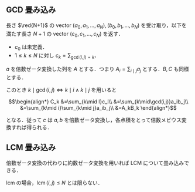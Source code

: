 ## GCD 畳み込み

長さ $\red{N+1}$ の vector $(a_0,a_1,\dots,a_N),(b_0,b_1,\dots,b_N)$ を受け取り，以下を満たす長さ $N+1$ の vector $(c_0,c_1,\dots,c_N)$ を返す．

- $c_0$ は未定義．
- $1\leq k\leq N$ に対し $c_k=\sum_{\gcd(i,j)=k}$．

$a$ を倍数ゼータ変換した列を $A$ とする．つまり $A_i=\sum_{i\mid j}a_j$ とする．$B,C$ も同様とする．

このとき $k\mid\gcd(i,j)\iff k\mid i\land k\mid j$ を用いると

$$\begin{align*}
C_k
&=\sum_{k\mid l}c_l\\
&=\sum_{k\mid\gcd(i,j)}a_ib_j\\
&=\sum_{k\mid i}\sum_{k\mid j}a_ib_j\\
&=A_kB_k
\end{align*}$$

となる．従って $c$ は $a,b$ を倍数ゼータ変換し，各点積をとって倍数メビウス変換すれば得られる．

## LCM 畳み込み

倍数ゼータ変換の代わりに約数ゼータ変換を用いれば LCM について畳み込みできる．

lcm の場合，$\operatorname{lcm}(i,j)\leq N$ とは限らない．